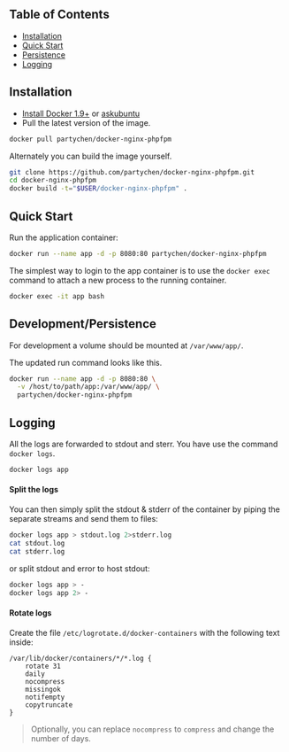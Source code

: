 Table of Contents
-------------------

 * [Installation](#installation)
 * [Quick Start](#quick-start)
 * [Persistence](#developmentpersistence)
 * [Logging](#logging)

Installation
-------------------

 * [Install Docker 1.9+](https://docs.docker.com/installation/) or [askubuntu](http://askubuntu.com/a/473720)
 * Pull the latest version of the image.
 
```bash
docker pull partychen/docker-nginx-phpfpm
```

Alternately you can build the image yourself.

```bash
git clone https://github.com/partychen/docker-nginx-phpfpm.git
cd docker-nginx-phpfpm
docker build -t="$USER/docker-nginx-phpfpm" .
```

Quick Start
-------------------

Run the application container:

```bash
docker run --name app -d -p 8080:80 partychen/docker-nginx-phpfpm
```

The simplest way to login to the app container is to use the `docker exec` command to attach a new process to the running container.

```bash
docker exec -it app bash
```

Development/Persistence
-------------------

For development a volume should be mounted at `/var/www/app/`.

The updated run command looks like this.

```bash
docker run --name app -d -p 8080:80 \
  -v /host/to/path/app:/var/www/app/ \
  partychen/docker-nginx-phpfpm
```


Logging
-------------------

All the logs are forwarded to stdout and sterr. You have use the command `docker logs`.

```bash
docker logs app
```

#### Split the logs

You can then simply split the stdout & stderr of the container by piping the separate streams and send them to files:

```bash
docker logs app > stdout.log 2>stderr.log
cat stdout.log
cat stderr.log
```

or split stdout and error to host stdout:

```bash
docker logs app > -
docker logs app 2> -
```

#### Rotate logs

Create the file `/etc/logrotate.d/docker-containers` with the following text inside:

```
/var/lib/docker/containers/*/*.log {
    rotate 31
    daily
    nocompress
    missingok
    notifempty
    copytruncate
}
```
> Optionally, you can replace `nocompress` to `compress` and change the number of days.
